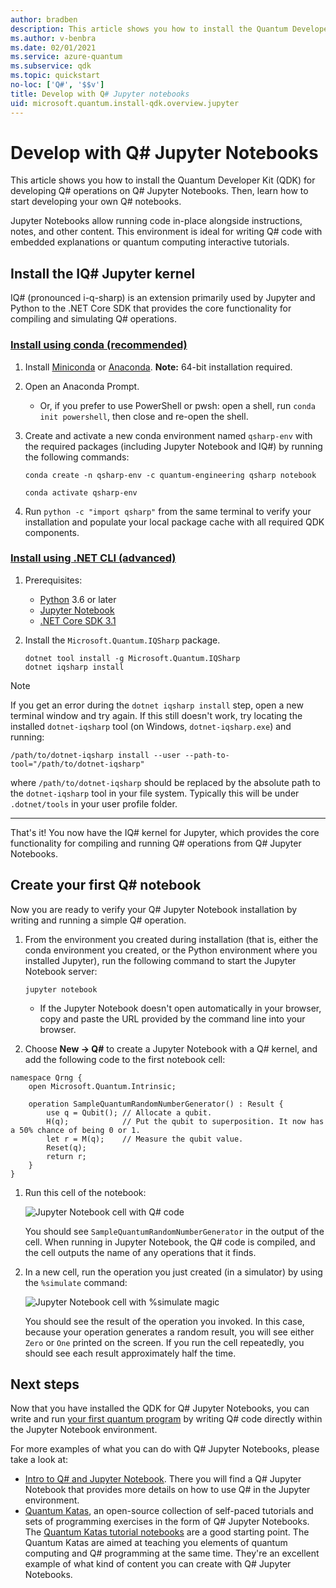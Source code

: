 ```yaml
---
author: bradben
description: This article shows you how to install the Quantum Developer Kit (QDK) and develop your own Q# notebooks.
ms.author: v-benbra
ms.date: 02/01/2021
ms.service: azure-quantum
ms.subservice: qdk
ms.topic: quickstart
no-loc: ['Q#', '$$v']
title: Develop with Q# Jupyter notebooks
uid: microsoft.quantum.install-qdk.overview.jupyter
---
```


# Develop with Q# Jupyter Notebooks

This article shows you how to install the Quantum Developer Kit (QDK) for developing Q# operations on Q# Jupyter Notebooks. Then, learn how to start developing your own Q# notebooks. 

Jupyter Notebooks allow running code in-place alongside instructions, notes, and other content. This environment is ideal for writing Q# code with embedded explanations or quantum computing interactive tutorials. 

## Install the IQ# Jupyter kernel

IQ# (pronounced i-q-sharp) is an extension primarily used by Jupyter and Python to the .NET Core SDK that provides the core functionality for compiling and simulating Q# operations.

### [Install using conda (recommended)](#tab/tabid-conda)

1. Install [Miniconda](https://docs.conda.io/en/latest/miniconda.html) or [Anaconda](https://www.anaconda.com/products/individual#Downloads). **Note:** 64-bit installation required.

1. Open an Anaconda Prompt.

   - Or, if you prefer to use PowerShell or pwsh: open a shell, run `conda init powershell`, then close and re-open the shell.

1. Create and activate a new conda environment named `qsharp-env` with the required packages (including Jupyter Notebook and IQ#) by running the following commands:

    ```
    conda create -n qsharp-env -c quantum-engineering qsharp notebook

    conda activate qsharp-env
    ```

1. Run `python -c "import qsharp"` from the same terminal to verify your installation and populate your local package cache with all required QDK components.

### [Install using .NET CLI (advanced)](#tab/tabid-dotnetcli)

1. Prerequisites:

    - [Python](https://www.python.org/downloads/) 3.6 or later
    - [Jupyter Notebook](https://jupyter.readthedocs.io/en/latest/install.html)
    - [.NET Core SDK 3.1](https://dotnet.microsoft.com/download/dotnet-core/3.1)

1. Install the `Microsoft.Quantum.IQSharp` package.

    ```dotnetcli
    dotnet tool install -g Microsoft.Quantum.IQSharp
    dotnet iqsharp install
    ```

> [!NOTE]
> If you get an error during the `dotnet iqsharp install` step, open a new terminal window and try again.
> If this still doesn't work, try locating the installed `dotnet-iqsharp` tool (on Windows, `dotnet-iqsharp.exe`) and running:
> ```
> /path/to/dotnet-iqsharp install --user --path-to-tool="/path/to/dotnet-iqsharp"
> ```
> where `/path/to/dotnet-iqsharp` should be replaced by the absolute path to the `dotnet-iqsharp` tool in your file system.
> Typically this will be under `.dotnet/tools` in your user profile folder.
    
***

That's it! You now have the IQ# kernel for Jupyter, which provides the core functionality for compiling and running Q# operations from Q# Jupyter Notebooks.

## Create your first Q# notebook

Now you are ready to verify your Q# Jupyter Notebook installation by writing and running a simple Q# operation.

1. From the environment you created during installation (that is, either the conda environment you created, or the Python environment where you installed Jupyter), run the following command to start the Jupyter Notebook server:

    ```
    jupyter notebook
    ```

    - If the Jupyter Notebook doesn't open automatically in your browser, copy and paste the URL provided by the command line into your browser.

1. Choose **New → Q#** to create a Jupyter Notebook with a Q# kernel, and add the following code to the first notebook cell:
   
  ```qsharp
  namespace Qrng {
      open Microsoft.Quantum.Intrinsic;

      operation SampleQuantumRandomNumberGenerator() : Result {
          use q = Qubit(); // Allocate a qubit.
          H(q);            // Put the qubit to superposition. It now has a 50% chance of being 0 or 1.
          let r = M(q);    // Measure the qubit value.
          Reset(q);
          return r;
      }
  }
  ```

1. Run this cell of the notebook:

    ![Jupyter Notebook cell with Q# code](~/media/install-guide-jupyter.png)

    You should see `SampleQuantumRandomNumberGenerator` in the output of the cell. When running in Jupyter Notebook, the Q# code is compiled, and the cell outputs the name of any operations that it finds.

1. In a new cell, run the operation you just created (in a simulator) by using the `%simulate` command:

    ![Jupyter Notebook cell with %simulate magic](~/media/install-guide-jupyter-simulate.png)

    You should see the result of the operation you invoked. In this case, because your operation generates a random result, you will see either `Zero` or `One` printed on the screen. If you run the cell repeatedly, you should see each result approximately half the time.

## Next steps

Now that you have installed the QDK for Q# Jupyter Notebooks, you can write and run [your first quantum program](xref:microsoft.quantum.tutorial-qdk.random-number) by writing Q# code directly within the Jupyter Notebook environment.

For more examples of what you can do with Q# Jupyter Notebooks, please take a look at:

- [Intro to Q# and Jupyter Notebook](https://docs.microsoft.com/samples/microsoft/quantum/intro-to-qsharp-jupyter/). There you will find a Q# Jupyter Notebook that provides more details on how to use Q# in the Jupyter environment.
- [Quantum Katas](xref:microsoft.quantum.tutorial-qdk.katas), an open-source collection of self-paced tutorials and sets of programming exercises in the form of Q# Jupyter Notebooks. The [Quantum Katas tutorial notebooks](https://github.com/microsoft/QuantumKatas#tutorial-topics) are a good starting point. The Quantum Katas are aimed at teaching you elements of quantum computing and Q# programming at the same time. They're an excellent example of what kind of content you can create with Q# Jupyter Notebooks.